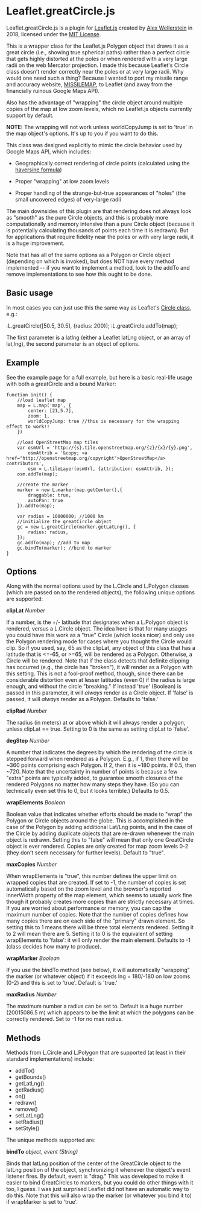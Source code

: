 # Leaflet.greatCircle.js

Leaflet.greatCircle.js is a plugin for [Leaflet.js](https://leafletjs.com/) created by [Alex Wellerstein](http://blog.nuclearsecrecy.com) in 2018, licensed under the [MIT License](https://opensource.org/licenses/MIT).

This is a wrapper class for the Leaflet.js Polygon object that draws it as a great circle (i.e., showing true spherical paths) rather than a perfect circle that gets highly distorted at the poles or when rendered with a very large radii on the web Mercator projection. I made this because Leaflet's Circle class doesn't render correctly near the poles or at very large radii. Why would one need such a thing? Because I wanted to port my missile range and accuracy website, [MISSILEMAP](https://nuclearsecrecy.com/missilemap), to Leaflet (and away from the financially ruinous Google Maps API).

Also has the advantage of "wrapping" the circle object around multiple copies of the map at low zoom levels, which no Leaflet.js objects currently support by default. 

**NOTE:** The wrapping will not work unless worldCopyJump is set to 'true' in the map object's options. It's up to you if you want to do this.

This class was designed explicitly to mimic the circle behavior used by Google Maps API, which includes:

* Geographically correct rendering of circle points (calculated using the [haversine formula](https://www.movable-type.co.uk/scripts/latlong.html))

* Proper "wrapping" at low zoom levels

* Proper handling of the strange-but-true appearances of "holes" (the small uncovered edges) of very-large radii

The main downsides of this plugin are that rendering does not always look as "smooth" as the pure Circle objects, and this is probably more computationally and memory intensive than a pure Circle object (because it is potentially calculating thousands of points each time it is redrawn). But for applications that require fidelity near the poles or with very large radii, it is a huge improvement. 

Note that has all of the same options as a Polygon or Circle object (depending on which is invoked), but does NOT have every method implemented -- if you  want to implement a method, look to the addTo and remove implementations to see how this ought to be done.

## Basic usage

In most cases you can just use this the same way as Leaflet's [Circle class](https://leafletjs.com/reference-1.3.4.html#circle), e.g.:

:L.greatCircle([50.5, 30.5], {radius: 200});
:L.greatCircle.addTo(map);

The first parameter is a latlng (either a Leaflet latLng object, or an array of lat,lng), the second parameter is an object of options.

## Example

See the example page for a full example, but here is a basic real-life usage with both a greatCircle and a bound Marker:

```
function init() {
	//load leaflet map 
	map = L.map('map', {
		center: [21,5.7],
		zoom: 1,
		worldCopyJump: true //this is necessary for the wrapping effect to work!!
	})

	//load OpenStreetMap map tiles
	var osmUrl = 'http://{s}.tile.openstreetmap.org/{z}/{x}/{y}.png',
		osmAttrib = '&copy; <a href="http://openstreetmap.org/copyright">OpenStreetMap</a> contributors',
		osm = L.tileLayer(osmUrl, {attribution: osmAttrib, });
	osm.addTo(map);

	//create the marker
	marker = new L.marker(map.getCenter(),{
		draggable: true,
		autoPan: true 
	}).addTo(map);

	var radius = 10000000; //1000 km 
	//initialize the greatCircle object
	gc = new L.greatCircle(marker.getLatLng(), {
		radius: radius,
	});
	gc.addTo(map); //add to map
	gc.bindTo(marker); //bind to marker
}
```

## Options

Along with the normal options used by the L.Circle and L.Polygon classes (which are passed on to the rendered objects), the following unique options are supported:

**clipLat** _Number_

If a number, is the +/- latitude that designates when a L.Polygon object is rendered, versus a L.Circle object. The idea here is that for many usages you could have this work as a "true" Circle (which looks nicer) and only use the Polygon
rendering mode for cases where you thought the Circle would clip. So if you used, say, 65 as the clipLat, any object of this class
that has a latitude that is <=-65, or >=65, will be rendered as a Polygon. Otherwise, a Circle will be rendered. Note that if the
class detects that definite clipping has occurred (e.g., the circle has "broken"), it will render as a Polygon with this setting.
This is not a fool-proof method, though, since there can be considerable distortion even at lesser latitudes (even 0) if the radius
is large enough, and without the circle "breaking." If instead 'true' (Boolean) is passed in this parameter, it will *always* render
as a Circle object. If 'false' is passed, it will *always* render as a Polygon. Defaults to 'false.'

**clipRad** _Number_

The radius (in meters) at or above which it will always render a polygon, unless clipLat == true. Setting to 0 is the same as 
setting clipLat to 'false'.

**degStep** _Number_ 

A number that indicates the degrees by which the rendering of the circle is stepped forward when rendered as a Polygon. E.g., if 1, then there will be ~360 points comprising each Polygon. If 2, then it is ~180 points. If 0.5, then ~720. Note that the uncertainty in number of points is because a few "extra" points are typically added, to guarantee smooth closures of the rendered Polygons no matter how many steps they have. (So you can technically even set this to 0, but it looks terrible.) Defaults to 0.5.

**wrapElements** _Boolean_

Boolean value that indicates whether efforts should be made to "wrap" the Polygon or Circle objects around the globe. This is accomplished in the case of the Polygon by adding additional Lat/Lng points, and in the case of the Circle by adding duplicate objects that are re-drawn whenever the main object is redrawn. Setting this to "false" will mean that only one GreatCircle object is ever rendered. Copies are only created for map zoom levels 0-2 (they don't seem necessary for further levels). Default to "true".

**maxCopies** _Number_ 

When wrapElements is "true", this number defines the upper limit on wrapped copies that are created. If set to -1, the number of copies is set automatically based on the zoom level and the browser's reported innerWidth property of the map element, which seems to usually work fine though it probably creates more copies than are strictly necessary at times. If you are worried about performance or memory, you can cap the maximum number of copies. Note that the number of copies defines how many copies there are on each side of the "primary" drawn element. So setting this to 1 means there will be three total elements rendered. Setting it to 2 will mean there are 5. Setting it to 0 is the equivalent of setting wrapElements to 'false': it will only render the main element. Defaults to -1 (class decides how many to produce). 

**wrapMarker** _Boolean_

If you use the bindTo method (see below), it will automatically "wrapping" the marker (or whatever object) if it exceeds lng = 180/-180 on low zooms (0-2) and this is set to 'true'. Default is 'true.'

**maxRadius** _Number_

The maximum number a radius can be set to. Default is a huge number (20015086.5 m) which appears to be the limit at which the polygons can be correctly rendered. Set to -1 for no max radius.

## Methods

Methods from L.Circle and L.Polygon that are supported (at least in their standard implementations) include:

* addTo()
* getBounds()
* getLatLng()
* getRadius()
* on()
* redraw()
* remove()
* setLatLng()
* setRadius()
* setStyle()

The unique methods supported are:

**bindTo** _object_, _event (String)_ 

Binds that latLng position of the center of the GreatCircle object to the latLng position of the object, synchronizing it whenever the object's event listener fires. By default, event is "drag." This was developed to make it easier to bind GreatCircles  to markers, but you could do other things with it too, I guess. I was just surprised Leaflet did not have an automatic way to do this. Note that this will also wrap the marker (or whatever you bind it to) if wrapMarker is set to 'true'.
